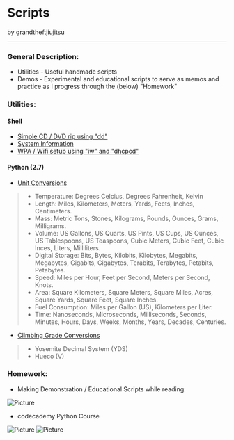 Scripts
====================
by grandtheftjiujitsu
   
------------------
### General Description:
* Utilities - Useful handmade scripts
* Demos - Experimental and educational scripts to serve as memos and practice as I progress through the (below) "Homework"
### Utilities:
#### Shell
* [Simple CD / DVD rip using "dd"](https://github.com/grandtheftjiujitsu/Scripts/blob/master/dvdrip.sh)
* [System Information](https://github.com/grandtheftjiujitsu/Scripts/blob/master/sysinfo.sh)
* [WPA / Wifi setup using "iw" and "dhcpcd"](https://github.com/grandtheftjiujitsu/Scripts/blob/master/wifi-wpa.sh)
#### Python (2.7)
* [Unit Conversions](https://github.com/grandtheftjiujitsu/Scripts/blob/master/unit_conversion.py)
> * Temperature:  Degrees Celcius, Degrees Fahrenheit, Kelvin
> * Length:  Miles, Kilometers, Meters, Yards, Feets, Inches, Centimeters.
> * Mass:  Metric Tons, Stones, Kilograms, Pounds, Ounces, Grams, Milligrams.
> * Volume:  US Gallons, US Quarts, US Pints, US Cups, US Ounces, US Tablespoons, US Teaspoons, Cubic Meters, Cubic Feet, Cubic Inces, Liters, Milliliters.
> * Digital Storage: Bits, Bytes, Kilobits, Kilobytes, Megabits, Megabytes, Gigabits, Gigabytes, Terabits, Terabytes, Petabits, Petabytes.
> * Speed: Miles per Hour, Feet per Second, Meters per Second, Knots.
> * Area: Square Kilometers, Square Meters, Square Miles, Acres, Square Yards, Square Feet, Square Inches.
> * Fuel Consumption:  Miles per Gallon (US), Kilometers per Liter.
> * Time: Nanoseconds, Microseconds, Milliseconds, Seconds, Minutes, Hours, Days, Weeks, Months, Years, Decades, Centuries.
* [Climbing Grade Conversions](https://github.com/grandtheftjiujitsu/Scripts/blob/master/climbing_grade_conversion.py)
> * Yosemite Decimal System (YDS)
> * Hueco (V)

### Homework:
* Making Demonstration / Educational Scripts while reading:

![Picture](http://ecx.images-amazon.com/images/I/5173Q4Lj1JL.jpg)

* codecademy Python Course

![Picture](http://www.codecademy.com/assets/logo/logo--dark-blue.svg)
![Picture](http://www.bopen.eu/technologies/open-source-technologies/python-programming-language/content_logo)